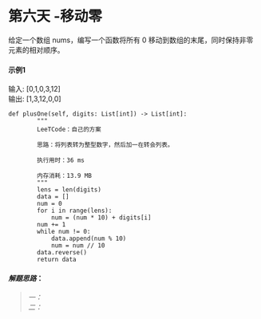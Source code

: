 # 第六天  -移动零

给定一个数组 nums，编写一个函数将所有 0 移动到数组的末尾，同时保持非零元素的相对顺序。

#### 示例1
输入: [0,1,0,3,12] <br>
输出: [1,3,12,0,0] <br>

```
def plusOne(self, digits: List[int]) -> List[int]:
        """
        LeeTCode：自己的方案

        思路：将列表转为整型数字，然后加一在转会列表。

        执行用时：36 ms

        内存消耗：13.9 MB
        """
        lens = len(digits)
        data = []
        num = 0
        for i in range(lens):
            num = (num * 10) + digits[i]
        num += 1
        while num != 0:
            data.append(num % 10)
            num = num // 10
        data.reverse()
        return data
```

#### *解题思路*：
> *一：*  <br>
> *二：*  <br>

